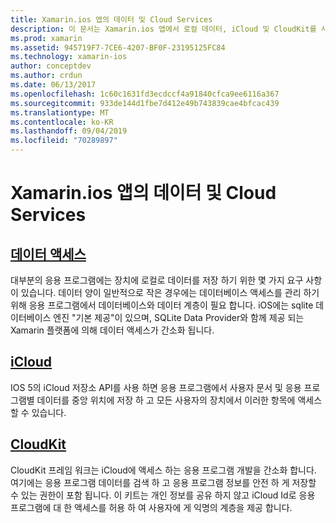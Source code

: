 ```yaml
---
title: Xamarin.ios 앱의 데이터 및 Cloud Services
description: 이 문서는 Xamarin.ios 앱에서 로컬 데이터, iCloud 및 CloudKit를 사용 하는 방법을 설명 하는 가이드로 연결 됩니다.
ms.prod: xamarin
ms.assetid: 945719F7-7CE6-4207-BF0F-23195125FC84
ms.technology: xamarin-ios
author: conceptdev
ms.author: crdun
ms.date: 06/13/2017
ms.openlocfilehash: 1c60c1631fd3ecdccf4a91840cfca9ee6116a367
ms.sourcegitcommit: 933de144d1fbe7d412e49b743839cae4bfcac439
ms.translationtype: MT
ms.contentlocale: ko-KR
ms.lasthandoff: 09/04/2019
ms.locfileid: "70289897"
---
```

# <a name="data-and-cloud-services-in-xamarinios-apps"></a>Xamarin.ios 앱의 데이터 및 Cloud Services

## <a name="data-accessiosdata-clouddataindexmd"></a>[데이터 액세스](~/ios/data-cloud/data/index.md)

대부분의 응용 프로그램에는 장치에 로컬로 데이터를 저장 하기 위한 몇 가지 요구 사항이 있습니다. 데이터 양이 일반적으로 작은 경우에는 데이터베이스 액세스를 관리 하기 위해 응용 프로그램에서 데이터베이스와 데이터 계층이 필요 합니다. iOS에는 sqlite 데이터베이스 엔진 "기본 제공"이 있으며, SQLite Data Provider와 함께 제공 되는 Xamarin 플랫폼에 의해 데이터 액세스가 간소화 됩니다.

## <a name="icloudiosdata-cloudintroduction-to-icloudmd"></a>[iCloud](~/ios/data-cloud/introduction-to-icloud.md)

IOS 5의 iCloud 저장소 API를 사용 하면 응용 프로그램에서 사용자 문서 및 응용 프로그램별 데이터를 중앙 위치에 저장 하 고 모든 사용자의 장치에서 이러한 항목에 액세스할 수 있습니다.

## <a name="cloudkitiosdata-cloudintro-to-cloudkitmd"></a>[CloudKit](~/ios/data-cloud/intro-to-cloudkit.md)

CloudKit 프레임 워크는 iCloud에 액세스 하는 응용 프로그램 개발을 간소화 합니다. 여기에는 응용 프로그램 데이터를 검색 하 고 응용 프로그램 정보를 안전 하 게 저장할 수 있는 권한이 포함 됩니다. 이 키트는 개인 정보를 공유 하지 않고 iCloud Id로 응용 프로그램에 대 한 액세스를 허용 하 여 사용자에 게 익명의 계층을 제공 합니다.
